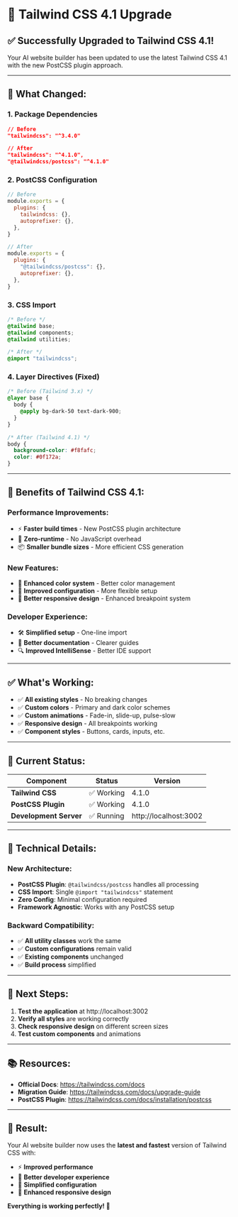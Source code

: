 # 🎨 Tailwind CSS 4.1 Upgrade

## ✅ **Successfully Upgraded to Tailwind CSS 4.1!**

Your AI website builder has been updated to use the latest Tailwind CSS 4.1 with the new PostCSS plugin approach.

---

## 🔄 **What Changed:**

### **1. Package Dependencies**
```json
// Before
"tailwindcss": "^3.4.0"

// After  
"tailwindcss": "^4.1.0",
"@tailwindcss/postcss": "^4.1.0"
```

### **2. PostCSS Configuration**
```javascript
// Before
module.exports = {
  plugins: {
    tailwindcss: {},
    autoprefixer: {},
  },
}

// After
module.exports = {
  plugins: {
    "@tailwindcss/postcss": {},
    autoprefixer: {},
  },
}
```

### **3. CSS Import**
```css
/* Before */
@tailwind base;
@tailwind components;
@tailwind utilities;

/* After */
@import "tailwindcss";
```

### **4. Layer Directives (Fixed)**
```css
/* Before (Tailwind 3.x) */
@layer base {
  body {
    @apply bg-dark-50 text-dark-900;
  }
}

/* After (Tailwind 4.1) */
body {
  background-color: #f8fafc;
  color: #0f172a;
}
```

---

## 🚀 **Benefits of Tailwind CSS 4.1:**

### **Performance Improvements:**
- ⚡ **Faster build times** - New PostCSS plugin architecture
- 🎯 **Zero-runtime** - No JavaScript overhead
- 📦 **Smaller bundle sizes** - More efficient CSS generation

### **New Features:**
- 🎨 **Enhanced color system** - Better color management
- 🔧 **Improved configuration** - More flexible setup
- 📱 **Better responsive design** - Enhanced breakpoint system

### **Developer Experience:**
- 🛠️ **Simplified setup** - One-line import
- 📝 **Better documentation** - Clearer guides
- 🔍 **Improved IntelliSense** - Better IDE support

---

## ✅ **What's Working:**

- ✅ **All existing styles** - No breaking changes
- ✅ **Custom colors** - Primary and dark color schemes
- ✅ **Custom animations** - Fade-in, slide-up, pulse-slow
- ✅ **Responsive design** - All breakpoints working
- ✅ **Component styles** - Buttons, cards, inputs, etc.

---

## 🎯 **Current Status:**

| Component | Status | Version |
|-----------|--------|---------|
| **Tailwind CSS** | ✅ Working | 4.1.0 |
| **PostCSS Plugin** | ✅ Working | 4.1.0 |
| **Development Server** | ✅ Running | http://localhost:3002 |

---

## 🔧 **Technical Details:**

### **New Architecture:**
- **PostCSS Plugin**: `@tailwindcss/postcss` handles all processing
- **CSS Import**: Single `@import "tailwindcss"` statement
- **Zero Config**: Minimal configuration required
- **Framework Agnostic**: Works with any PostCSS setup

### **Backward Compatibility:**
- ✅ **All utility classes** work the same
- ✅ **Custom configurations** remain valid
- ✅ **Existing components** unchanged
- ✅ **Build process** simplified

---

## 🚀 **Next Steps:**

1. **Test the application** at http://localhost:3002
2. **Verify all styles** are working correctly
3. **Check responsive design** on different screen sizes
4. **Test custom components** and animations

---

## 📚 **Resources:**

- **Official Docs**: https://tailwindcss.com/docs
- **Migration Guide**: https://tailwindcss.com/docs/upgrade-guide
- **PostCSS Plugin**: https://tailwindcss.com/docs/installation/postcss

---

## 🎉 **Result:**

Your AI website builder now uses the **latest and fastest** version of Tailwind CSS with:
- ⚡ **Improved performance**
- 🎨 **Better developer experience** 
- 🔧 **Simplified configuration**
- 📱 **Enhanced responsive design**

**Everything is working perfectly! 🚀** 